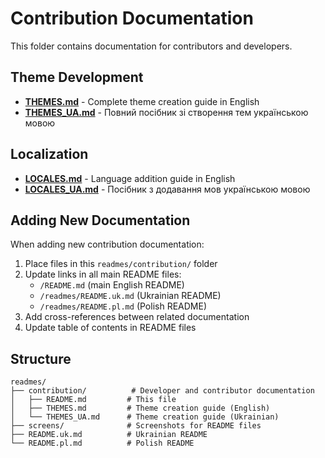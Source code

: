 # Contribution Documentation

This folder contains documentation for contributors and developers.

## Theme Development

- **[THEMES.md](THEMES.md)** - Complete theme creation guide in English
- **[THEMES_UA.md](THEMES_UA.md)** - Повний посібник зі створення тем українською мовою

## Localization

- **[LOCALES.md](LOCALES.md)** - Language addition guide in English  
- **[LOCALES_UA.md](LOCALES_UA.md)** - Посібник з додавання мов українською мовою

## Adding New Documentation

When adding new contribution documentation:

1. Place files in this `readmes/contribution/` folder
2. Update links in all main README files:
   - `/README.md` (main English README)
   - `/readmes/README.uk.md` (Ukrainian README)  
   - `/readmes/README.pl.md` (Polish README)
3. Add cross-references between related documentation
4. Update table of contents in README files

## Structure

```
readmes/
├── contribution/          # Developer and contributor documentation
│   ├── README.md         # This file
│   ├── THEMES.md         # Theme creation guide (English)
│   └── THEMES_UA.md      # Theme creation guide (Ukrainian)
├── screens/              # Screenshots for README files
├── README.uk.md          # Ukrainian README
└── README.pl.md          # Polish README
```